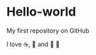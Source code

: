 Hello-world
===========

My first repository on GitHub

I love :coffee:, :pizza: and :dancer:
:rose:

